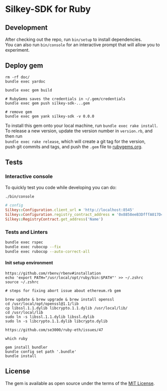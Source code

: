 # Silkey-SDK for Ruby

## Development

After checking out the repo, run `bin/setup` to install dependencies.  
You can also run `bin/console` for an interactive prompt that will allow you to experiment.

## Deploy gem

```
rm -rf doc/
bundle exec yardoc 

bundle exec gem build

# RubyGems saves the credentials in ~/.gem/credentials
bundle exec gem push silkey-sdk-...gem

# remove gem
bundle exec gem yank silkey-sdk -v 0.0.0
```

To install this gem onto your local machine, run `bundle exec rake install`.  
To release a new version, update the version number in `version.rb`, and then run  
`bundle exec rake release`, which will create a git tag for the version,  
push git commits and tags, and push the `.gem` file to [rubygems.org](https://rubygems.org).

## Tests

### Interactive console

To quickly test you code while developing you can do:

```sh
./bin/console
```

```rb
# config
Silkey::Configuration.client_url = 'http://localhost:8545'
Silkey::Configuration.registry_contract_address = '0x8858eeB3DfffA017D4BCE9801D340D36Cf895CCf'
Silkey::RegistryContract.get_address('Name')
```

### Tests and Linters

```bash
bundle exec rspec
bundle exec rubocop --fix
bundle exec rubocop --auto-correct-all
```

#### Init setup environment

```
https://github.com/rbenv/rbenv#installation
echo 'export PATH="/usr/local/opt/ruby/bin:$PATH"' >> ~/.zshrc
source ~/.zshrc

# steps for fixing abort issue about ethereum.rb gem 

brew update & brew upgrade & brew install openssl
cd /usr/local/opt/openssl@1.1/lib
cp libssl.1.1.dylib libcrypto.1.1.dylib /usr/local/lib/
cd /usr/local/lib
sudo ln -s libssl.1.1.dylib libssl.dylib
sudo ln -s libcrypto.1.1.dylib libcrypto.dylib

https://github.com/se3000/ruby-eth/issues/47

which ruby

gem install bundler
bundle config set path '.bundle'
bundle install
```

## License

The gem is available as open source under the terms of the [MIT License](https://opensource.org/licenses/MIT).
